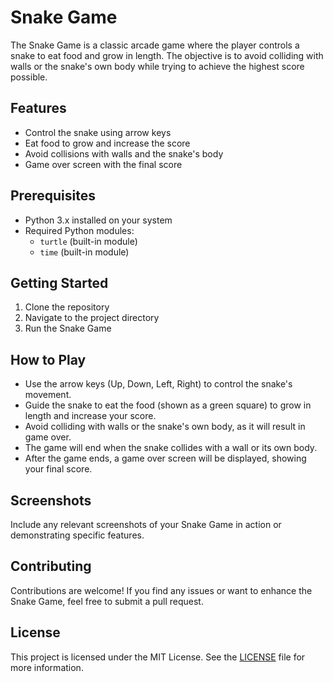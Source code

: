# Snake Game

The Snake Game is a classic arcade game where the player controls a snake to eat food and grow in length. The objective is to avoid colliding with walls or the snake's own body while trying to achieve the highest score possible.


## Features

- Control the snake using arrow keys
- Eat food to grow and increase the score
- Avoid collisions with walls and the snake's body
- Game over screen with the final score

## Prerequisites

- Python 3.x installed on your system
- Required Python modules:
  - `turtle` (built-in module)
  - `time` (built-in module)

## Getting Started

1. Clone the repository
2. Navigate to the project directory
3. Run the Snake Game

## How to Play

- Use the arrow keys (Up, Down, Left, Right) to control the snake's movement.
- Guide the snake to eat the food (shown as a green square) to grow in length and increase your score.
- Avoid colliding with walls or the snake's own body, as it will result in game over.
- The game will end when the snake collides with a wall or its own body.
- After the game ends, a game over screen will be displayed, showing your final score.

## Screenshots

Include any relevant screenshots of your Snake Game in action or demonstrating specific features.

## Contributing

Contributions are welcome! If you find any issues or want to enhance the Snake Game, feel free to submit a pull request.

## License

This project is licensed under the MIT License. See the [LICENSE](LICENSE) file for more information.




